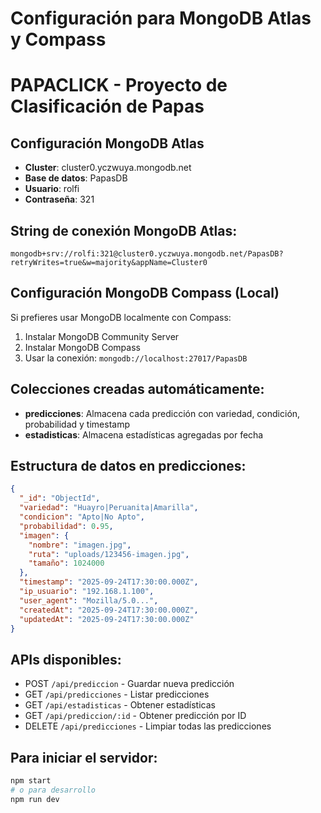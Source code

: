 # Configuración para MongoDB Atlas y Compass
# PAPACLICK - Proyecto de Clasificación de Papas

## Configuración MongoDB Atlas
- **Cluster**: cluster0.yczwuya.mongodb.net
- **Base de datos**: PapasDB
- **Usuario**: rolfi
- **Contraseña**: 321

## String de conexión MongoDB Atlas:
```
mongodb+srv://rolfi:321@cluster0.yczwuya.mongodb.net/PapasDB?retryWrites=true&w=majority&appName=Cluster0
```

## Configuración MongoDB Compass (Local)
Si prefieres usar MongoDB localmente con Compass:

1. Instalar MongoDB Community Server
2. Instalar MongoDB Compass
3. Usar la conexión: `mongodb://localhost:27017/PapasDB`

## Colecciones creadas automáticamente:
- **predicciones**: Almacena cada predicción con variedad, condición, probabilidad y timestamp
- **estadisticas**: Almacena estadísticas agregadas por fecha

## Estructura de datos en predicciones:
```json
{
  "_id": "ObjectId",
  "variedad": "Huayro|Peruanita|Amarilla",
  "condicion": "Apto|No Apto",
  "probabilidad": 0.95,
  "imagen": {
    "nombre": "imagen.jpg",
    "ruta": "uploads/123456-imagen.jpg",
    "tamaño": 1024000
  },
  "timestamp": "2025-09-24T17:30:00.000Z",
  "ip_usuario": "192.168.1.100",
  "user_agent": "Mozilla/5.0...",
  "createdAt": "2025-09-24T17:30:00.000Z",
  "updatedAt": "2025-09-24T17:30:00.000Z"
}
```

## APIs disponibles:
- POST `/api/prediccion` - Guardar nueva predicción
- GET `/api/predicciones` - Listar predicciones
- GET `/api/estadisticas` - Obtener estadísticas
- GET `/api/prediccion/:id` - Obtener predicción por ID
- DELETE `/api/predicciones` - Limpiar todas las predicciones

## Para iniciar el servidor:
```bash
npm start
# o para desarrollo
npm run dev
```